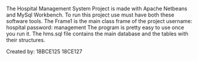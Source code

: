 The Hospital Management System Project is made with Apache Netbeans and MySql Workbench.
To run this project use must have both these software tools.
The Frame1 is the main class frame of the project
username: hospital
password: management
The program is pretty easy to use once you run it.
The hms.sql file contains the main database and the tables with their structures.

Created by: 
18BCE125
18CE127
